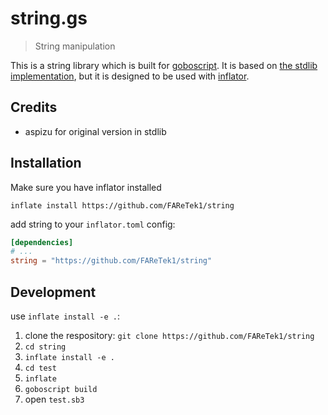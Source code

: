 # string.gs

> String manipulation

This is a string library which is built for [goboscript](https://github.com/aspizu/goboscript).
It is based on [the stdlib implementation](https://github.com/goboscript/std/), but it is designed to be used with [inflator](https://github.com/faretek1/inflator).

## Credits

- aspizu for original version in stdlib

## Installation

Make sure you have inflator installed

`inflate install https://github.com/FAReTek1/string`

add string to your `inflator.toml` config:
```toml
[dependencies]
# ...
string = "https://github.com/FAReTek1/string"
```

## Development

use `inflate install -e .`:

1. clone the respository: `git clone https://github.com/FAReTek1/string`
2. `cd string`
3. `inflate install -e .`
4. `cd test`
5. `inflate`
6. `goboscript build`
7. open `test.sb3`
